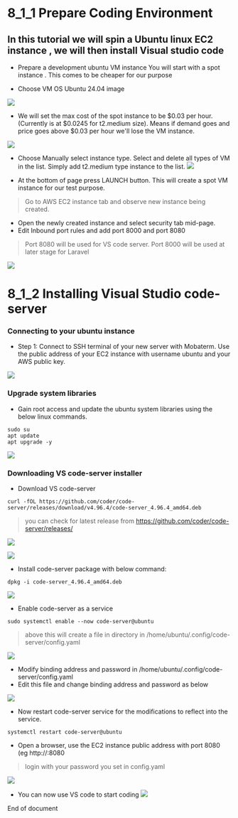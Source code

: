 # 8_1_1 Prepare Coding Environment 

## In this tutorial we will spin a Ubuntu linux EC2 instance , we will then install Visual studio code 

- Prepare a development ubuntu VM instance
  You will start with a spot instance .  This comes to be cheaper for our purpose
  
- Choose VM OS Ubuntu 24.04 image
  
![](https://github.com/hakansuku/D1APACTraining/blob/main/images/PHP/spot1.png?raw=true)

- We will set the max cost of the spot instance to be $0.03 per hour.  (Currently is at $0.0245 for t2.medium size). 
  Means if demand goes and price goes above $0.03 per hour we'll lose the VM instance. 

![](https://github.com/hakansuku/D1APACTraining/blob/main/images/PHP/spotprice.png?raw=true)

- Choose Manually select instance type. Select and delete all types of VM in the list. Simply add t2.medium type instance to the list. 
![](https://github.com/hakansuku/D1APACTraining/blob/main/images/PHP/vmtype.png?raw=true)

- At the bottom of page press LAUNCH button.   This will create a spot VM instance for our test purpose.
  
> Go to AWS EC2 instance tab and observe new instance being created. 

- Open the newly created instance and select security tab mid-page.
- Edit Inbound port rules and add port 8000 and port 8080
> Port 8080 will be used for VS code server.
> Port 8000 will be used at later stage for Laravel

![](https://github.com/hakansuku/D1APACTraining/blob/main/images/PHP/inbountport.png?raw=true)


# 8_1_2  Installing Visual Studio code-server
### Connecting to your ubuntu instance
- Step 1: Connect to SSH terminal of your new server with Mobaterm. Use the public address of your EC2 instance with username ubuntu and your AWS public key.
  
![](https://github.com/hakansuku/D1APACTraining/blob/main/images/PHP/mobaterm.png?raw=true)

### Upgrade system libraries
- Gain root access and update the ubuntu system libraries using the below linux commands.
  
```
sudo su
apt update
apt upgrade -y
```

![](https://github.com/hakansuku/D1APACTraining/blob/main/images/PHP/mobaterm2.png?raw=true)

### Downloading VS code-server installer 

- Download VS code-server
```
curl -fOL https://github.com/coder/code-server/releases/download/v4.96.4/code-server_4.96.4_amd64.deb
```
> you can check for latest release from https://github.com/coder/code-server/releases/

![](https://github.com/hakansuku/D1APACTraining/blob/main/images/PHP/codeserver.png?raw=true)

![](https://github.com/hakansuku/D1APACTraining/blob/main/images/PHP/cs2.png?raw=true)

- Install code-server package with below command:
```
dpkg -i code-server_4.96.4_amd64.deb
```

![](https://github.com/hakansuku/D1APACTraining/blob/main/images/PHP/installcs.png?raw=true)




- Enable code-server as a service
```
sudo systemctl enable --now code-server@ubuntu

```
> above this will create a file in  directory in /home/ubuntu/.config/code-server/config.yaml

![](https://github.com/hakansuku/D1APACTraining/blob/main/images/PHP/enablecs.png?raw=true)

- Modify binding address and password in /home/ubuntu/.config/code-server/config.yaml
- Edit this file and change binding address and password as below

![](https://github.com/hakansuku/D1APACTraining/blob/main/images/PHP/changeip3.png?raw=true)

- Now restart code-server service for the modifications to reflect into the service.
  
```
systemctl restart code-server@ubuntu
```

- Open a browser, use the EC2 instance public address with port 8080 (eg http://<EC2instance-public ip>:8080
> login with your password you set in config.yaml

![](https://github.com/hakansuku/D1APACTraining/blob/main/images/PHP/welcomecs.png?raw=true)

- You can now use VS code to start coding 
![](https://github.com/hakansuku/D1APACTraining/blob/main/images/PHP/loginok.png?raw=true)

End of document
